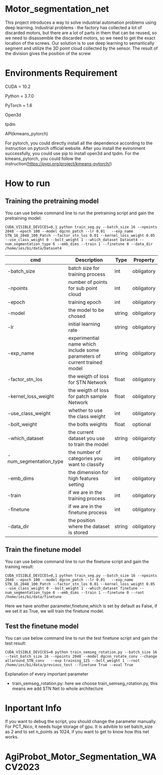 # Motor_segmentation_net

This project introduces a way to solve industrial automation problems using deep learning. Industrial problems : the factory has collected a lot of discarded motors, but there are a lot of parts in them that can be reused, so we need to disassemble the discarded motors, so we need to get the exact location of the screws. Our solution is to use deep learning to semantically segment and utilize the 3D point cloud collected by the sensor. The result of the division gives the position of the screw

# Environments Requirement

CUDA = 10.2

Python = 3.7.0

PyTorch = 1.6

Open3d

tpdm

API(kmeans_pytorch) 

For pytorch, you could directly install all the dependence according to the instruction on pytorch official website. After you install the evironment successfully, you could use pip to install open3d and tpdm. For the kmeans_pytorch, you could follow the instruction(https://pypi.org/project/kmeans-pytorch/)


# How to run

## Training the pretraining model

You can use below command line to run the pretraining script and gain the pretraining model:
```
CUDA_VISIBLE_DEVICES=0,1 python train_seg.py --batch_size 16 --npoints 2048 --epoch 100 --model dgcnn_patch --lr 0.01   --exp_name STN_16_2048_100_Patch --factor_stn_los 0.01 --kernel_loss_weight 0.05 --use_class_weight 0 --bolt_weight 1 --which_dataset Dataset4 --num_segmentation_type 6 --emb_dims --train 1 --finetune 0 --data_dir /home/ies/bi/data/Dataset4
```

| cmd  | Description          | Type | Property |
| ------- | ----------------------------------------------------------| --- | ---------- |
| -batch_size | batch size for training process                |      int |   obligatory      |
| -npoints   | number of points for sub point cloud               |     int  |      obligatory      |
| -epoch   |  training epoch                               | int      | obligatory |
| -model   | the model to be chosed                                 | string     | obligatory |
| -lr | initial learning rate                                 | string     | obligatory |
| -exp_name   | experimential name which include some parameters of current trained model  | string    | obligatory   |
| -factor_stn_los  | the weigth of loss for STN Network  | float | obligatory |
| -kernel_loss_weight   | the weigth of loss for patch sample Network   | float |  obligatory  |
| -use_class_weight   | whether to use the class weight    | int | obligatory |
| -bolt_weight   | the bolts weights  | float | optional |
| -which_dataset | the current dataset you use to train the model | string  | obligaroty |
| -num_segmentation_type | the number of categories you want to classify | int | obligatory |
| -emb_dims   | the dimension for high features setting     | int  | obligatory  |
| -train   | if we are in the training process    | int | obligatory |
| -finetune   | if we are in the finetune process | int | obligatory |
| -data_dir   | the position where the dataset is stored | string | obligatory |

## Train the finetune model
You can use below command line to run the finetune script and gain the training result:
```
CUDA_VISIBLE_DEVICES=0,1 python train_seg.py --batch_size 16 --npoints 2048 --epoch 100 --model dgcnn_patch --lr 0.01   --exp_name STN_16_2048_100_Patch --factor_stn_los 0.01 --kernel_loss_weight 0.05 --use_class_weight 0 --bolt_weight 1 --which_dataset finetune --num_segmentation_type 6 --emb_dims --train 1 --finetune 0 --root /home/ies/bi/data/finetune
```
Here we have another parameter,finetune,which is set by default as False, if we set it as True, we will train the finetune model.

## Test the finetune model
You can use below command line to run the test finetune script and gain the test result:
```
CUDA_VISIBLE_DEVICES=0 python train_semseg_rotation.py --batch_size 16 --test_batch_size 16 --npoints 2048 --model dgcnn_rotate_conv --change allaround_STN_conv   --exp training_125 --bolt_weight 1 --root /home/ies/bi/data/previous_test --finetune True --eval True
```
Explanation of every important parameter
* train_semseg_rotation.py: here we choose train_semseg_rotation.py, this means we add STN Net to whole architecture

# Inportant Info
If you want to debug the script, you should change the parameter manually. For PCT_Nico, it needs huge storage of gpu. It is advible to set batch_size as 2 and to set n_points as 1024, if you want to get to know how this net works.




# AgiProbot_Motor_Segmentation_WACV2023
